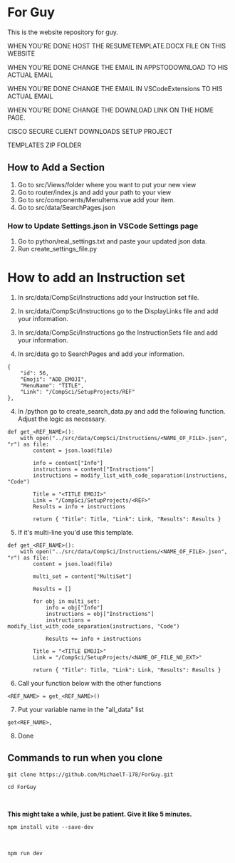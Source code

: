 # For Guy

This is the website repository for guy.

WHEN YOU'RE DONE HOST THE RESUMETEMPLATE.DOCX FILE ON THIS WEBSITE

WHEN YOU'RE DONE CHANGE THE EMAIL IN APPSTODOWNLOAD TO HIS ACTUAL EMAIL

WHEN YOU'RE DONE CHANGE THE EMAIL IN VSCodeExtensions TO HIS ACTUAL EMAIL

WHEN YOU'RE DONE CHANGE THE DOWNLOAD LINK ON THE HOME PAGE.

CISCO SECURE CLIENT DOWNLOADS SETUP PROJECT

TEMPLATES ZIP FOLDER

## How to Add a Section 

1. Go to src/Views/folder where you want to put your new view 
2. Go to router/index.js and add your path to your view 
3. Go to src/components/MenuItems.vue add your item.
4. Go to src/data/SearchPages.json

### How to Update Settings.json in VSCode Settings page

1. Go to python/real_settings.txt and paste your updated json data.
2. Run create_settings_file.py


# How to add an Instruction set

1. In src/data/CompSci/Instructions add your Instruction set file.

2. In src/data/CompSci/Instructions go to the DisplayLinks file and add your information.

3. In src/data/CompSci/Instructions go the InstructionSets file and add your information.

3. In src/data go to SearchPages and add your information.
```
{
    "id": 56,
    "Emoji": "ADD_EMOJI",
    "MenuName": "TITLE",
    "Link": "/CompSci/SetupProjects/REF"
},
```



4. In /python go to create_search_data.py and add the following function. Adjust the logic as necessary.

```
def get_<REF_NAME>():
	with open("../src/data/CompSci/Instructions/<NAME_OF_FILE>.json", "r") as file:
		content = json.load(file)

		info = content["Info"]
		instructions = content["Instructions"]
		instructions = modify_list_with_code_separation(instructions, "Code")

		Title = "<TITLE EMOJI>"
		Link = "/CompSci/SetupProjects/<REF>"
		Results = info + instructions

		return { "Title": Title, "Link": Link, "Results": Results }
```

5. If it's multi-line you'd use this template.

```
def get_<REF_NAME>():
    with open("../src/data/CompSci/Instructions/<NAME_OF_FILE>.json", "r") as file:
        content = json.load(file)
		
        multi_set = content["MultiSet"]

        Results = []

        for obj in multi_set:
            info = obj["Info"]
            instructions = obj["Instructions"]
            instructions = modify_list_with_code_separation(instructions, "Code")

            Results += info + instructions

        Title = "<TITLE EMOJI>"
        Link = "/CompSci/SetupProjects/<NAME_OF_FILE_NO_EXT>"
        
        return { "Title": Title, "Link": Link, "Results": Results }
```

6. Call your function below with the other functions

```
<REF_NAME> = get_<REF_NAME>()
```

7. Put your variable name in the "all_data" list 

```
get<REF_NAME>,
```

8. Done











## Commands to run when you clone

```
git clone https://github.com/MichaelT-178/ForGuy.git
```

```
cd ForGuy
```
<br>

**This might take a while, just be patient. Give it like 5 minutes.**
```
npm install vite --save-dev
```

<br>

```
npm run dev
```